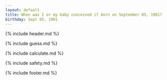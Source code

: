 ```yaml
---
layout: default
title: When was I or my baby conceived if born on September 05, 1901?
birthday: Sept 05, 1901
---
```


{% include header.md %}

{% include guess.md %}

{% include calculate.md %}

{% include safety.md %}

{% include footer.md %}



